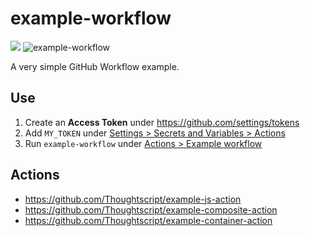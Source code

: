 # example-workflow

[![](https://img.shields.io/badge/GitHub-Actions-black.svg)](https://docs.github.com/en/actions)
![example-workflow](https://github.com/Thoughtscript/example-workflow/actions/workflows/example-workflow.yml/badge.svg)

A very simple GitHub Workflow example.

## Use

1. Create an **Access Token** under https://github.com/settings/tokens
2. Add `MY_TOKEN` under [Settings > Secrets and Variables > Actions](https://github.com/Thoughtscript/example-workflow/settings/secrets/actions)
3. Run `example-workflow` under [Actions > Example workflow](https://github.com/Thoughtscript/example-workflow/actions/workflows/example-workflow.yml)

## Actions

* https://github.com/Thoughtscript/example-js-action
* https://github.com/Thoughtscript/example-composite-action
* https://github.com/Thoughtscript/example-container-action